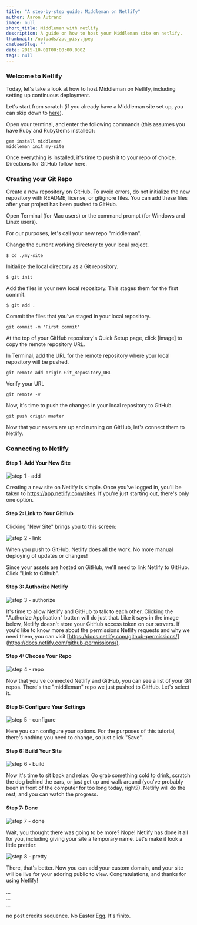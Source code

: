 ```yaml
---
title: "A step-by-step guide: Middleman on Netlify"
author: Aaron Autrand
image: null
short_title: Middleman with netlify
description: A guide on how to host your Middleman site on netlify.
thumbnail: /uploads/zpc_pisy.jpeg
cmsUserSlug: ""
date: 2015-10-01T00:00:00.000Z
tags: null
---
```


### **Welcome to Netlify**

Today, let's take a look at how to host Middleman on Netlify, including setting up continuous deployment.

Let's start from scratch (if you already have a Middleman site set up, you can skip down to [here](#netlifystart)).

Open your terminal, and enter the following commands (this assumes you have Ruby and RubyGems installed):

```
gem install middleman
middleman init my-site
```

Once everything is installed, it's time to push it to your repo of choice. Directions for GitHub follow here.

<!-- excerpt -->

### **Creating your Git Repo**

Create a new repository on GitHub. To avoid errors, do not initialize the new repository with README, license, or gitignore files. You can add these files after your project has been pushed to GitHub.

Open Terminal (for Mac users) or the command prompt (for Windows and Linux users).

For our purposes, let's call your new repo "middleman".

Change the current working directory to your local project.

```
$ cd ./my-site
```

Initialize the local directory as a Git repository.
```
$ git init
```
Add the files in your new local repository. This stages them for the first commit.
```
$ git add .
```
Commit the files that you've staged in your local repository.
```
git commit -m 'First commit'
```

At the top of your GitHub repository's Quick Setup page, click [image] to copy the remote repository URL.

In Terminal, add the URL for the remote repository where your local repository will be pushed.
```
git remote add origin Git_Repository_URL
```
Verify your URL
```
git remote -v
```
Now, it's time to push the changes in your local repository to GitHub.
```
git push origin master
```

Now that your assets are up and running on GitHub, let's connect them to Netlify.

<a id="netlifystart"></a>

### **Connecting to Netlify**

#### Step 1: Add Your New Site

![step 1 - add](https://cloud.githubusercontent.com/assets/6520639/9803638/717820a6-57d9-11e5-838f-d2a732eb0a41.png)

Creating a new site on Netlify is simple. Once you've logged in, you'll be taken to https://app.netlify.com/sites. If you're just starting out, there's only one option.

#### Step 2: Link to Your GitHub
Clicking "New Site" brings you to this screen:

![step 2 - link](https://cloud.githubusercontent.com/assets/6520639/9803637/7176ac8a-57d9-11e5-9b09-f43dc772a4f9.png)

When you push to GitHub, Netlify does all the work. No more manual deploying of updates or changes!

Since your assets are hosted on GitHub, we'll need to link Netlify to GitHub. Click "Link to Github".

#### Step 3: Authorize Netlify
![step 3 - authorize](https://cloud.githubusercontent.com/assets/6520639/9803635/71760370-57d9-11e5-8bdb-850aa176a22c.png)

It's time to allow Netlify and GitHub to talk to each other. Clicking the "Authorize Application" button will do just that. Like it says in the image below, Netlify doesn't store your GitHub access token on our servers. If you'd like to know more about the permissions Netlify requests and why we need them, you can visit [https://docs.netlify.com/github-permissions/](https://docs.netlify.com/github-permissions/).

#### Step 4: Choose Your Repo
![step 4 - repo](https://cloud.githubusercontent.com/assets/6520639/9897552/b9ea7f7c-5bfe-11e5-94a0-f957a7d1986e.png)

Now that you've connected Netlify and GitHub, you can see a list of your Git repos. There's the "middleman" repo we just pushed to GitHub. Let's select it.

#### Step 5: Configure Your Settings
![step 5 - configure](https://cloud.githubusercontent.com/assets/6520639/9803639/717b2008-57d9-11e5-949c-4ea36645ff08.png)

Here you can configure your options. For the purposes of this tutorial, there's nothing you need to change, so just click "Save".

#### Step 6: Build Your Site

![step 6 - build](https://cloud.githubusercontent.com/assets/6520639/9803640/717b9c40-57d9-11e5-9ca4-92f90f8ed005.png)

Now it's time to sit back and relax. Go grab something cold to drink, scratch the dog behind the ears, or just get up and walk around (you've probably been in front of the computer for too long today, right?). Netlify will do the rest, and you can watch the progress.

#### Step 7: Done

![step 7 - done](https://cloud.githubusercontent.com/assets/6520639/9803778/43c95312-57db-11e5-872b-7a37a19f0589.png)

Wait, you thought there was going to be more? Nope! Netlify has done it all for you, including giving your site a temporary name. Let's make it look a little prettier:

![step 8 - pretty](https://cloud.githubusercontent.com/assets/6520639/9803837/f525e7b0-57db-11e5-9398-40bf488a1515.png)

There, that's better. Now you can add your custom domain, and your site will be live for your adoring public to view. Congratulations, and thanks for using Netlify!

...  
...  
...  


no post credits sequence. No Easter Egg. It's finito.
